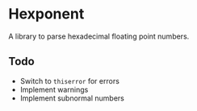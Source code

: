 # Hexponent
A library to parse hexadecimal floating point numbers.

## Todo
- Switch to `thiserror` for errors
- Implement warnings
- Implement subnormal numbers